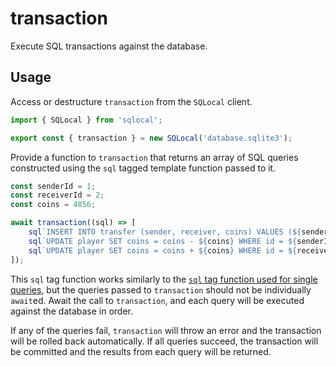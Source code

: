 # transaction

Execute SQL transactions against the database.

## Usage

Access or destructure `transaction` from the `SQLocal` client.

```javascript
import { SQLocal } from 'sqlocal';

export const { transaction } = new SQLocal('database.sqlite3');
```

<!-- @include: ../_partials/initialization-note.md -->

Provide a function to `transaction` that returns an array of SQL queries constructed using the `sql` tagged template function passed to it.

```javascript
const senderId = 1;
const receiverId = 2;
const coins = 4856;

await transaction((sql) => [
	sql`INSERT INTO transfer (sender, receiver, coins) VALUES (${senderId}, ${receiverId}, ${coins})`,
	sql`UPDATE player SET coins = coins - ${coins} WHERE id = ${senderId}`,
	sql`UPDATE player SET coins = coins + ${coins} WHERE id = ${receiverId}`,
]);
```

This `sql` tag function works similarly to the [`sql` tag function used for single queries](sql.md), but the queries passed to `transaction` should not be individually `await`ed. Await the call to `transaction`, and each query will be executed against the database in order.

If any of the queries fail, `transaction` will throw an error and the transaction will be rolled back automatically. If all queries succeed, the transaction will be committed and the results from each query will be returned.
